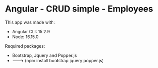 # Angular - CRUD simple - Employees

This app was made with:
- Angular CLI: 15.2.9
- Node: 16.15.0

Required packages:
- Bootstrap, Jquery and Popper.js
- ---> (npm install bootstrap jquery popper.js)
